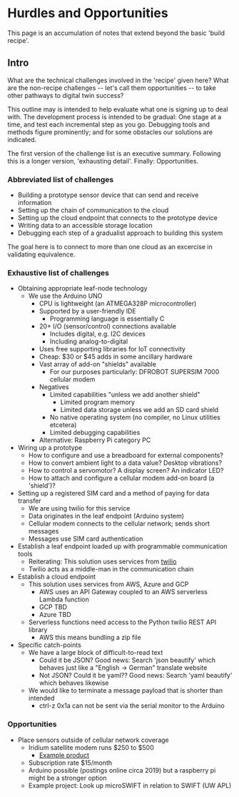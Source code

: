 # Hurdles and Opportunities


This page is an accumulation of notes that extend beyond the basic 'build recipe'.


## Intro

What are the technical challenges involved in the 'recipe' given here? 
What are the non-recipe challenges -- let's call them opportunities -- to
take other pathways to digital twin success?


This outline may is intended to help evaluate what one is signing up to deal with.
The development process is intended to be gradual: One stage at a time, and test
each incremental step as you go. Debugging tools and methods figure prominently; 
and for some obstacles our solutions are indicated. 

The first version of the challenge list is an executive summary. Following this
is a longer version, 'exhausting detail'. Finally: Opportunities.


### Abbreviated list of challenges


* Building a prototype sensor device that can send and receive information
* Setting up the chain of communication to the cloud
* Setting up the cloud endpoint that connects to the prototype device
* Writing data to an accessible storage location
* Debugging each step of a gradualist approach to building this system


The goal here is to connect to more than one cloud as an excercise in validating 
equivalence. 


### Exhaustive list of challenges


* Obtaining appropriate leaf-node technology
    * We use the Arduino UNO
        * CPU is lightweight (an ATMEGA328P microcontroller)
        * Supported by a user-friendly IDE
            * Programming language is essentially C
        * 20+ I/O (sensor/control) connections available
            * Includes digital, e.g. I2C devices
            * Including analog-to-digital
        * Uses free supporting libraries for IoT connectivity
        * Cheap: $30 or $45 adds in some ancillary hardware
        * Vast array of add-on "shields" available
            * For our purposes particularly: DFROBOT SUPERSIM 7000 cellular modem
        * Negatives
            * Limited capabilities "unless we add another shield"
                * Limited program memory
                * Limited data storage unless we add an SD card shield
            * No native operating system (no compiler, no Linux utilities etcetera)
            * Limited debugging capabilities
        * Alternative: Raspberry Pi category PC
* Wiring up a prototype
    * How to configure and use a breadboard for external components?
    * How to convert ambient light to a data value? Desktop vibrations?
    * How to control a servomotor? A display screen? An indicator LED? 
    * How to attach and configure a cellular modem add-on board (a 'shield')?
* Setting up a registered SIM card and a method of paying for data transfer
    * We are using twilio for this service
    * Data originates in the leaf endpoint (Arduino system)
    * Cellular modem connects to the cellular network; sends short messages
    * Messages use SIM card authentication
* Establish a leaf endpoint loaded up with programmable communication tools
    * Reiterating: This solution uses services from [twilio](https://twilio.com)
    * Twilio acts as a middle-man in the communication chain
* Establish a cloud endpoint
    * This solution uses services from AWS, Azure and GCP
        * AWS uses an API Gateway coupled to an AWS serverless Lambda function
        * GCP TBD
        * Azure TBD
    * Serverless functions need access to the Python twilio REST API library
        * AWS this means bundling a zip file
* Specific catch-points 
    * We have a large block of difficult-to-read text
        * Could it be JSON? Good news: Search 'json beautify' which behaves just like a "English -> German" translate website
        * Not JSON? Could it be yaml?? Good news: Search 'yaml beautify' which behaves likewise
    * We would like to terminate a message payload that is shorter than intended
        * ctrl-z 0x1a can not be sent via the serial monitor to the Arduino
 
 
 ### Opportunities
 
 * Place sensors outside of cellular network coverage
     * Iridium satellite modem runs $250 to $500
         * [Example product](https://www.adafruit.com/product/4521?gclid=CjwKCAiAheacBhB8EiwAItVO21Se42TcwPgNURyrT8hS_k84LQ4AArFIll1n0TPMxP1NxonIR_NJnBoCpYwQAvD_BwE)
     * Subscription rate $15/month
     * Arduino possible (postings online circa 2019) but a raspberry pi might be a stronger option
     * Example project: Look up microSWIFT in relation to SWIFT (UW APL)
